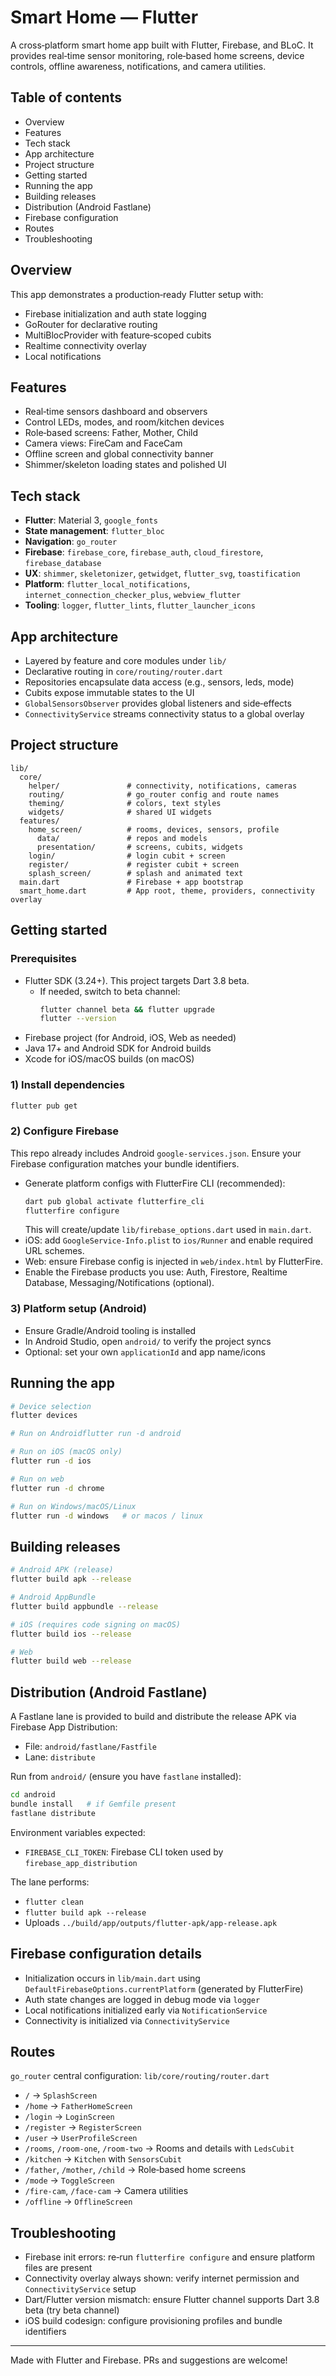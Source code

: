 # Smart Home — Flutter

A cross‑platform smart home app built with Flutter, Firebase, and BLoC. It provides real‑time sensor monitoring, role‑based home screens, device controls, offline awareness, notifications, and camera utilities.

## Table of contents
- Overview
- Features
- Tech stack
- App architecture
- Project structure
- Getting started
- Running the app
- Building releases
- Distribution (Android Fastlane)
- Firebase configuration
- Routes
- Troubleshooting

## Overview
This app demonstrates a production‑ready Flutter setup with:
- Firebase initialization and auth state logging
- GoRouter for declarative routing
- MultiBlocProvider with feature‑scoped cubits
- Realtime connectivity overlay
- Local notifications
## Features
- Real‑time sensors dashboard and observers
- Control LEDs, modes, and room/kitchen devices
- Role‑based screens: Father, Mother, Child
- Camera views: FireCam and FaceCam
- Offline screen and global connectivity banner
- Shimmer/skeleton loading states and polished UI

## Tech stack
- **Flutter**: Material 3, `google_fonts`
- **State management**: `flutter_bloc`
- **Navigation**: `go_router`
- **Firebase**: `firebase_core`, `firebase_auth`, `cloud_firestore`, `firebase_database`
- **UX**: `shimmer`, `skeletonizer`, `getwidget`, `flutter_svg`, `toastification`
- **Platform**: `flutter_local_notifications`, `internet_connection_checker_plus`, `webview_flutter`
- **Tooling**: `logger`, `flutter_lints`, `flutter_launcher_icons`

## App architecture
- Layered by feature and core modules under `lib/`
- Declarative routing in `core/routing/router.dart`
- Repositories encapsulate data access (e.g., sensors, leds, mode)
- Cubits expose immutable states to the UI
- `GlobalSensorsObserver` provides global listeners and side‑effects
- `ConnectivityService` streams connectivity status to a global overlay

## Project structure
```text
lib/
  core/
    helper/               # connectivity, notifications, cameras
    routing/              # go_router config and route names
    theming/              # colors, text styles
    widgets/              # shared UI widgets
  features/
    home_screen/          # rooms, devices, sensors, profile
      data/               # repos and models
      presentation/       # screens, cubits, widgets
    login/                # login cubit + screen
    register/             # register cubit + screen
    splash_screen/        # splash and animated text
  main.dart               # Firebase + app bootstrap
  smart_home.dart         # App root, theme, providers, connectivity overlay
```

## Getting started
### Prerequisites
- Flutter SDK (3.24+). This project targets Dart 3.8 beta.
  - If needed, switch to beta channel:
    ```bash
    flutter channel beta && flutter upgrade
    flutter --version
    ```
- Firebase project (for Android, iOS, Web as needed)
- Java 17+ and Android SDK for Android builds
- Xcode for iOS/macOS builds (on macOS)

### 1) Install dependencies
```bash
flutter pub get
```

### 2) Configure Firebase
This repo already includes Android `google-services.json`. Ensure your Firebase configuration matches your bundle identifiers.
- Generate platform configs with FlutterFire CLI (recommended):
  ```bash
  dart pub global activate flutterfire_cli
  flutterfire configure
  ```
  This will create/update `lib/firebase_options.dart` used in `main.dart`.
- iOS: add `GoogleService-Info.plist` to `ios/Runner` and enable required URL schemes.
- Web: ensure Firebase config is injected in `web/index.html` by FlutterFire.
- Enable the Firebase products you use: Auth, Firestore, Realtime Database, Messaging/Notifications (optional).

### 3) Platform setup (Android)
- Ensure Gradle/Android tooling is installed
- In Android Studio, open `android/` to verify the project syncs
- Optional: set your own `applicationId` and app name/icons

## Running the app
```bash
# Device selection
flutter devices

# Run on Androidflutter run -d android

# Run on iOS (macOS only)
flutter run -d ios

# Run on web
flutter run -d chrome

# Run on Windows/macOS/Linux
flutter run -d windows   # or macos / linux
```

## Building releases
```bash
# Android APK (release)
flutter build apk --release

# Android AppBundle
flutter build appbundle --release

# iOS (requires code signing on macOS)
flutter build ios --release

# Web
flutter build web --release
```

## Distribution (Android Fastlane)
A Fastlane lane is provided to build and distribute the release APK via Firebase App Distribution:
- File: `android/fastlane/Fastfile`
- Lane: `distribute`

Run from `android/` (ensure you have `fastlane` installed):
```bash
cd android
bundle install   # if Gemfile present
fastlane distribute
```
Environment variables expected:
- `FIREBASE_CLI_TOKEN`: Firebase CLI token used by `firebase_app_distribution`

The lane performs:
- `flutter clean`
- `flutter build apk --release`
- Uploads `../build/app/outputs/flutter-apk/app-release.apk`

## Firebase configuration details
- Initialization occurs in `lib/main.dart` using `DefaultFirebaseOptions.currentPlatform` (generated by FlutterFire)
- Auth state changes are logged in debug mode via `logger`
- Local notifications initialized early via `NotificationService`
- Connectivity is initialized via `ConnectivityService`

## Routes
`go_router` central configuration: `lib/core/routing/router.dart`
- `/` → `SplashScreen`
- `/home` → `FatherHomeScreen`
- `/login` → `LoginScreen`
- `/register` → `RegisterScreen`
- `/user` → `UserProfileScreen`
- `/rooms`, `/room-one`, `/room-two` → Rooms and details with `LedsCubit`
- `/kitchen` → `Kitchen` with `SensorsCubit`
- `/father`, `/mother`, `/child` → Role‑based home screens
- `/mode` → `ToggleScreen`
- `/fire-cam`, `/face-cam` → Camera utilities
- `/offline` → `OfflineScreen`

## Troubleshooting
- Firebase init errors: re‑run `flutterfire configure` and ensure platform files are present
- Connectivity overlay always shown: verify internet permission and `ConnectivityService` setup
- Dart/Flutter version mismatch: ensure Flutter channel supports Dart 3.8 beta (try beta channel)
- iOS build codesign: configure provisioning profiles and bundle identifiers

---
Made with Flutter and Firebase. PRs and suggestions are welcome!
